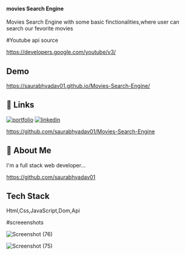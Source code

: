
#### movies Search Engine

Movies Search Engine with some basic finctionalities,where user can search our fevorite movies

#Youtube api source

https://developers.google.com/youtube/v3/

## Demo



https://saurabhyadav01.github.io/Movies-Search-Engine/
## 🔗 Links
[![portfolio](https://img.shields.io/badge/my_portfolio-000?style=for-the-badge&logo=ko-fi&logoColor=white)](https://sauraabh-portfolio.vercel.app/)
[![linkedin](https://img.shields.io/badge/linkedin-0A66C2?style=for-the-badge&logo=linkedin&logoColor=white)](https://www.linkedin.com/in/saurabh-yadav-7795731a2/)

https://github.com/saurabhyadav01/Movies-Search-Engine
## 🚀 About Me
I'm a full stack web  developer...

https://github.com/saurabhyadav01



## Tech Stack
Html,Css,JavaScript,Dom,Api

#screeenshots

![Screenshot (76)](https://user-images.githubusercontent.com/72351102/159400373-be638395-af32-4884-b516-f586347221cc.png)




![Screenshot (75)](https://user-images.githubusercontent.com/72351102/159400426-b5b1083e-6d63-4f05-bb0b-6c75a0f7f393.png)




